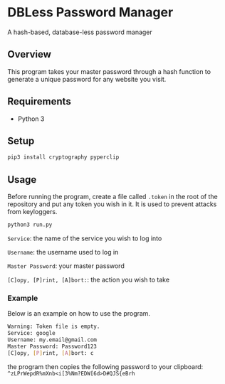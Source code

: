 # DBLess Password Manager

A hash-based, database-less password manager

## Overview

This program takes your master password through a hash function to generate a unique password for any website you visit.

## Requirements

- Python 3

## Setup

```bash
pip3 install cryptography pyperclip
```

## Usage

Before running the program, create a file called `.token` in the root of the repository and put any token you wish in it. It is used to prevent attacks from keyloggers.

```bash
python3 run.py
```

`Service`: the name of the service you wish to log into

`Username`: the username used to log in

`Master Password`: your master password

`[C]opy, [P]rint, [A]bort:`: the action you wish to take

### Example

Below is an example on how to use the program.

```bash
Warning: Token file is empty.
Service: google
Username: my.email@gmail.com
Master Password: Password123
[C]opy, [P]rint, [A]bort: c
```

the program then copies the following password to your clipboard:
`^zLPrWepdR%mXnb<i[3%Nm?EDW[6d>D#QJS{eBrh`

